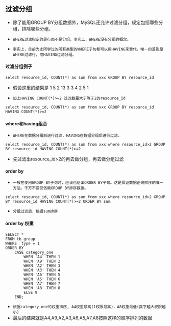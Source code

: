 ## 过滤分组
* 除了能用GROUP BY分组数据外，MySQL还允许过滤分组，规定包括哪些分组，排除哪些分组。

* `WHERE过滤指定的是行而不是分组。事实上，WHERE没有分组的概念。`

* `事实上，目前为止所学过的所有类型的WHERE子句都可以用HAVING来替代。唯一的差别是WHERE过滤行，而HAVING过滤分组。`

#### 过滤分组例子
```mysql
select resource_id, COUNT(*) as sum from xxx GROUP BY resource_id
```
* 假设这里的结果是
  1	5
  2	13
  3	3
  4	2
  5	1

* `加上HAVING COUNT(*)>=2 过滤数量大于等于2的resource_id`
```mysql
select resource_id, COUNT(*) as sum from xxx GROUP BY resource_id HAVING COUNT(*)>=2
```

#### where和having组合
* `WHERE在数据分组前进行过滤，HAVING在数据分组后进行过滤。`
```mysql
select resource_id, COUNT(*) as sum from xxx where resource_id>2 GROUP BY resource_id HAVING COUNT(*)>=2
```
* 先过滤出resource_id>2的再去做分组，再去做分组过滤

#### order by
* `一般在使用GROUP BY子句时，应该也给出ORDER BY子句。这是保证数据正确排序的唯一方法。千万不要仅依赖GROUP BY排序数据。`
```mysql
select resource_id, COUNT(*) as sum from xxx where resource_id>2 GROUP BY resource_id HAVING COUNT(*)>=2 ORDER BY sum
```
* `分组过滤后，根据sum排序`

#### order by 权重
```mysql
SELECT *
FROM tb_group
WHERE  type = 1
ORDER BY
    CASE category_one
        WHEN 'A4' THEN 1
        WHEN 'A9' THEN 2
        WHEN 'A2' THEN 3
        WHEN 'A3' THEN 4
        WHEN 'A6' THEN 5
        WHEN 'A5' THEN 6
        WHEN 'A7' THEN 7
        WHEN 'A8' THEN 8
        ELSE 9
    END;
```
* `根据category_one的权重排序, A4权重最高(1权限最高)，A8权重最低(数字越大权限越小)`
* 最后的结果就是A4,A9,A2,A3,A6,A5,A7,A8按照这样的顺序排列的数据




